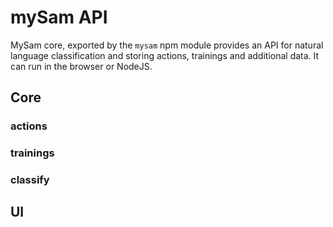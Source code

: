 # mySam API

MySam core, exported by the `mysam` npm module provides an API for natural language classification and storing actions, trainings and additional data. It can run in the browser or NodeJS.

## Core

### actions

### trainings

### classify

## UI


